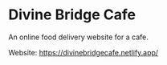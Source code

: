 # Divine Bridge Cafe

An online food delivery website for a cafe.

Website: https://divinebridgecafe.netlify.app/

